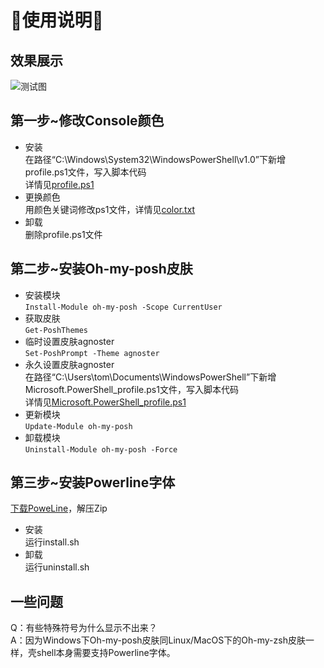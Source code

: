 # **🤣使用说明🤣**
## 效果展示
![测试图](https://github.com/leetingjiu/ps1/blob/f2b812a0535b654674f798b899391d13a3cf4ede/test.jpg)
## 第一步~修改Console颜色
* 安装<br>
在路径“C:\Windows\System32\WindowsPowerShell\v1.0”下新增profile.ps1文件，写入脚本代码<br>
详情见[profile.ps1](https://github.com/leetingjiu/ps1/blob/0c073da7126fa2703757098eea6422a8f63c96d1/profile.ps1)
* 更换颜色<br>
用颜色关键词修改ps1文件，详情见[color.txt](https://github.com/leetingjiu/ps1/blob/0c073da7126fa2703757098eea6422a8f63c96d1/color.txt)
* 卸载<br>
删除profile.ps1文件
## 第二步~安装Oh-my-posh皮肤
* 安装模块<br>`Install-Module oh-my-posh -Scope CurrentUser`
* 获取皮肤<br>`Get-PoshThemes`
* 临时设置皮肤agnoster<br>`Set-PoshPrompt -Theme agnoster`
* 永久设置皮肤agnoster<br>
在路径“C:\Users\tom\Documents\WindowsPowerShell”下新增Microsoft.PowerShell_profile.ps1文件，写入脚本代码<br>
详情见[Microsoft.PowerShell_profile.ps1](https://github.com/leetingjiu/ps1/blob/0c073da7126fa2703757098eea6422a8f63c96d1/Microsoft.PowerShell_profile.ps1)
* 更新模块<br>
`Update-Module oh-my-posh`
* 卸载模块<br>
`Uninstall-Module oh-my-posh -Force`
## 第三步~安装Powerline字体
[下载PoweLine](https://github.com/powerline/fonts.git)，解压Zip
* 安装<br>
运行install.sh
* 卸载<br>
运行uninstall.sh
## 一些问题
Q：有些特殊符号为什么显示不出来？<br>
A：因为Windows下Oh-my-posh皮肤同Linux/MacOS下的Oh-my-zsh皮肤一样，壳shell本身需要支持Powerline字体。
